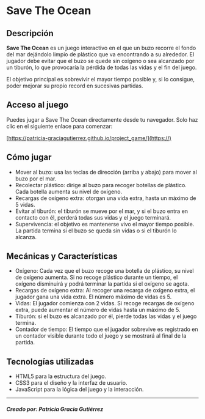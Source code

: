 
# Save The Ocean
## Descripción

**Save The Ocean** es un juego interactivo en el que un buzo recorre el fondo del mar dejándolo limpio de plástico que va encontrando a su alrededor. El jugador debe evitar que el buzo se quede sin oxígeno o sea alcanzado por un tiburón, lo que provocaría la pérdida de todas las vidas y el fin del juego. 

El objetivo principal es sobrevivir el mayor tiempo posible y, si lo consigue, poder mejorar su propio record en sucesivas partidas.



## Acceso al juego

Puedes jugar a Save The Ocean directamente desde tu navegador. Solo haz clic en el siguiente enlace para comenzar:

[https://patricia-graciagutierrez.github.io/project_game/](https://)


## Cómo jugar

- Mover al buzo: usa las teclas de dirección (arriba y abajo) para mover al buzo por el mar.
- Recolectar plástico: dirige al buzo para recoger botellas de plástico. Cada botella aumenta su nivel de oxígeno.
- Recargas de oxígeno extra: otorgan una vida extra, hasta un máximo de 5 vidas.
- Evitar al tiburón: el tiburón se mueve por el mar, y si el buzo entra en contacto con él, perderá todas sus vidas y el juego terminará.
- Supervivencia: el objetivo es mantenerse vivo el mayor tiempo posible. La partida termina si el buzo se queda sin vidas o si el tiburón lo alcanza.

## Mecánicas y Características

- Oxígeno: Cada vez que el buzo recoge una botella de plástico, su nivel de oxígeno aumenta. Si no recoge plástico durante un tiempo, el oxígeno disminuirá y podrá terminar la partida si el oxígeno se agota.
- Recargas de oxígeno extra: Al recoger una recarga de oxígeno extra, el jugador gana una vida extra. El número máximo de vidas es 5.
- Vidas: El jugador comienza con 2 vidas. Si recoge recargas de oxígeno extra, puede aumentar el número de vidas hasta un máximo de 5.
- Tiburón: si el buzo es alcanzado por él, pierde todas las vidas y el juego termina.
- Contador de tiempo: El tiempo que el jugador sobrevive es registrado en un contador visible durante todo el juego y se mostrará al final de la partida.


## Tecnologías utilizadas

- HTML5 para la estructura del juego.
- CSS3 para el diseño y la interfaz de usuario.
- JavaScript para la lógica del juego y la interacción.


---


##### Creado por: Patricia Gracia Gutiérrez
